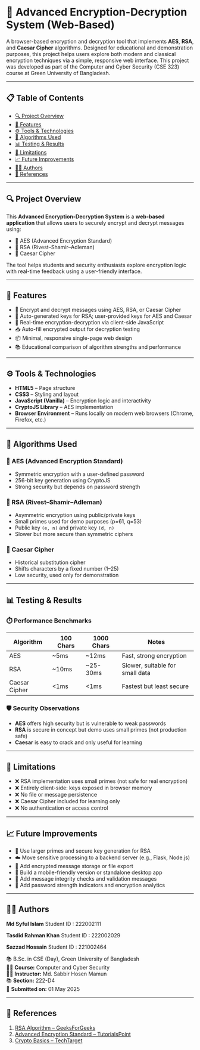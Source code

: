 # 🔐 Advanced Encryption-Decryption System (Web-Based)

A browser-based encryption and decryption tool that implements **AES**, **RSA**, and **Caesar Cipher** algorithms. Designed for educational and demonstration purposes, this project helps users explore both modern and classical encryption techniques via a simple, responsive web interface. This project was developed as part of the Computer and Cyber Security (CSE 323) course at Green University of Bangladesh.

---

## 📋 Table of Contents

- [🔍 Project Overview](#-project-overview)
- [🎯 Features](#-features)
- [⚙️ Tools & Technologies](#️-tools--technologies)
- [🧠 Algorithms Used](#-algorithms-used)
- [📊 Testing & Results](#-testing--results)
- [🧪 Limitations](#-limitations)
- [📈 Future Improvements](#-future-improvements)
- [👨‍💻 Authors](#-authors)
- [📎 References](#-references)

---

## 🔍 Project Overview

This **Advanced Encryption-Decryption System** is a **web-based application** that allows users to securely encrypt and decrypt messages using:

- 🔐 AES (Advanced Encryption Standard)  
- 🔐 RSA (Rivest–Shamir–Adleman)  
- 🔐 Caesar Cipher  

The tool helps students and security enthusiasts explore encryption logic with real-time feedback using a user-friendly interface.

---

## 🎯 Features

- 🔑 Encrypt and decrypt messages using AES, RSA, or Caesar Cipher  
- 🔐 Auto-generated keys for RSA; user-provided keys for AES and Caesar  
- 🧪 Real-time encryption-decryption via client-side JavaScript  
- 📥 Auto-fill encrypted output for decryption testing  
- 📦 Minimal, responsive single-page web design  
- 📚 Educational comparison of algorithm strengths and performance  

---

## ⚙️ Tools & Technologies

- **HTML5** – Page structure  
- **CSS3** – Styling and layout  
- **JavaScript (Vanilla)** – Encryption logic and interactivity  
- **CryptoJS Library** – AES implementation  
- **Browser Environment** – Runs locally on modern web browsers (Chrome, Firefox, etc.)

---

## 🧠 Algorithms Used

### 🔐 AES (Advanced Encryption Standard)
- Symmetric encryption with a user-defined password
- 256-bit key generation using CryptoJS
- Strong security but depends on password strength

### 🔐 RSA (Rivest–Shamir–Adleman)
- Asymmetric encryption using public/private keys
- Small primes used for demo purposes (p=61, q=53)
- Public key `(e, n)` and private key `(d, n)`
- Slower but more secure than symmetric ciphers

### 🔐 Caesar Cipher
- Historical substitution cipher
- Shifts characters by a fixed number (1–25)
- Low security, used only for demonstration

---

## 📊 Testing & Results

### ⏱️ Performance Benchmarks

| Algorithm       | 100 Chars | 1000 Chars | Notes                            |
|----------------|------------|-------------|----------------------------------|
| AES            | ~5ms       | ~12ms       | Fast, strong encryption          |
| RSA            | ~10ms      | ~25-30ms    | Slower, suitable for small data  |
| Caesar Cipher  | <1ms       | <1ms        | Fastest but least secure         |

### 🛡️ Security Observations

- **AES** offers high security but is vulnerable to weak passwords  
- **RSA** is secure in concept but demo uses small primes (not production safe)  
- **Caesar** is easy to crack and only useful for learning  

---

## 🧪 Limitations

- ❌ RSA implementation uses small primes (not safe for real encryption)
- ❌ Entirely client-side: keys exposed in browser memory
- ❌ No file or message persistence
- ❌ Caesar Cipher included for learning only
- ❌ No authentication or access control

---

## 📈 Future Improvements

- 🔐 Use larger primes and secure key generation for RSA  
- ☁️ Move sensitive processing to a backend server (e.g., Flask, Node.js)  
- 💾 Add encrypted message storage or file export  
- 📱 Build a mobile-friendly version or standalone desktop app  
- 🧪 Add message integrity checks and validation messages  
- 🔐 Add password strength indicators and encryption analytics  

---

## 👨‍💻 Authors

**Md Syful Islam**  Student ID : 222002111

**Tasdid Rahman Khan**  Student ID : 222002029

**Sazzad Hossain**  Student ID : 221002464

📚 B.Sc. in CSE (Day), Green University of Bangladesh  
🧑‍🏫 **Course:** Computer and Cyber Security  
👨‍🏫 **Instructor:** Md. Sabbir Hosen Mamun  
📚 **Section:** 222-D4  
📅 **Submitted on:** 01 May 2025  

---

## 📎 References

1. [RSA Algorithm – GeeksForGeeks](https://www.geeksforgeeks.org/rsa-algorithm-cryptography/)  
2. [Advanced Encryption Standard – TutorialsPoint](https://www.tutorialspoint.com/cryptography/advanced-encryption-standard.htm)  
3. [Crypto Basics – TechTarget](https://www.techtarget.com/searchsecurity/definition/cipher)  


